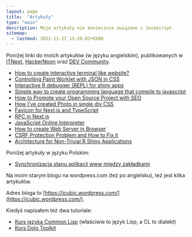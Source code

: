 ```yaml
---
layout: page
title:  "Artykuły"
type: "main"
description: Moje artykuły nie koniecznie związane z JavaScript.
sitemap:
  - lastmod: 2021-11-27 15:26:02+0100
---
```


Poniżej linki do moich artykułów (w języku angielskim), publikowanych w [ITNext](https://itnext.io/), [HackerNoon](https://hackernoon.com) oraz [DEV Community](https://dev.to/).

* [How to create interactive terminal like website?](https://itnext.io/how-to-create-interactive-terminal-like-website-888bb0972288?)
* [Controlling Paint Worklet with JSON in CSS](https://itnext.io/controlling-paint-worklet-with-json-in-css-298a7b10e41c)
* [Interactive R debugger (REPL) for shiny apps](https://itnext.io/interactive-r-debugger-repl-for-shiny-apps-87c769be4859)
* [Simple way to create programming language that compile to javascript](https://hackernoon.com/creating-your-own-javascript-based-programming-language-has-never-been-easier-wju33by)
* [How to Promote your Open Source Project with SEO](https://itnext.io/seo-for-open-source-projects-1a6b17ffeb8b)
* [How I've created Photo in single div CSS](https://dev.to/jcubic/how-i-ve-created-photo-in-single-div-css-45bm)
* [Favicon for Next.js and TypeScript](https://dev.to/jcubic/favicon-for-next-js-and-typescript-9gk)
* [RPC in Next.js](https://dev.to/jcubic/rpc-in-next-js-5bd7)
* [JavaScript Online Interpreter](https://dev.to/jcubic/javascript-online-interpreter-2dci)
* [How to create Web Server in Browser](https://itnext.io/how-to-create-web-server-in-browser-ffaa371d2b53)
* [CSRF Protection Problem and How to Fix it](https://www.freecodecamp.org/news/csrf-protection-problem-and-how-to-fix-it/)
* [Architecture for Non-Trivial R Shiny Applications](https://dev.to/jcubic/architecture-for-non-trivial-r-shiny-applications-3816)

Poniżej artykuły w języku Polskim:
* [Synchronizacja stanu aplikacji www między zakładkami](https://bulldogjob.pl/news/1804-synchronizacja-stanu-aplikacji-www-miedzy-zakladkami)

Na moim starym blogu na wordpress.com (też po angielsku), też jest kilka artykułów.

Adres bloga to [https://jcubic.wordpress.com/](https://jcubic.wordpress.com/).

Kiedyś napisałem też dwa tutoriale:

* [Kurs języka Common Lisp](https://jcubic.pl/jakub-jankiewicz/lisp_tutorial.php) (właściwie to język Lisp, a CL to dialekt)
* [Kurs Dojo Toolkit](https://jcubic.pl/jakub-jankiewicz/dojo_tutorial.php)


